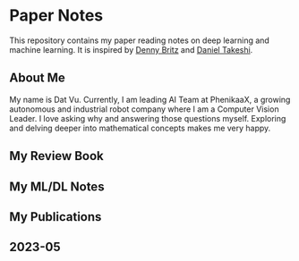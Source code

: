 # Paper Notes
This repository contains my paper reading notes on deep learning and machine learning. It is inspired by [Denny Britz](https://github.com/dennybritz/deeplearning-papernotes) and [Daniel Takeshi](https://github.com/DanielTakeshi/Paper_Notes).

## About Me
My name is Dat Vu. Currently, I am leading AI Team at PhenikaaX, a growing autonomous and industrial robot company where I am a Computer Vision Leader. I love asking why and answering those questions myself. Exploring and delving deeper into mathematical concepts makes me very happy.

## My Review Book 

## My ML/DL Notes

## My Publications

## 2023-05

